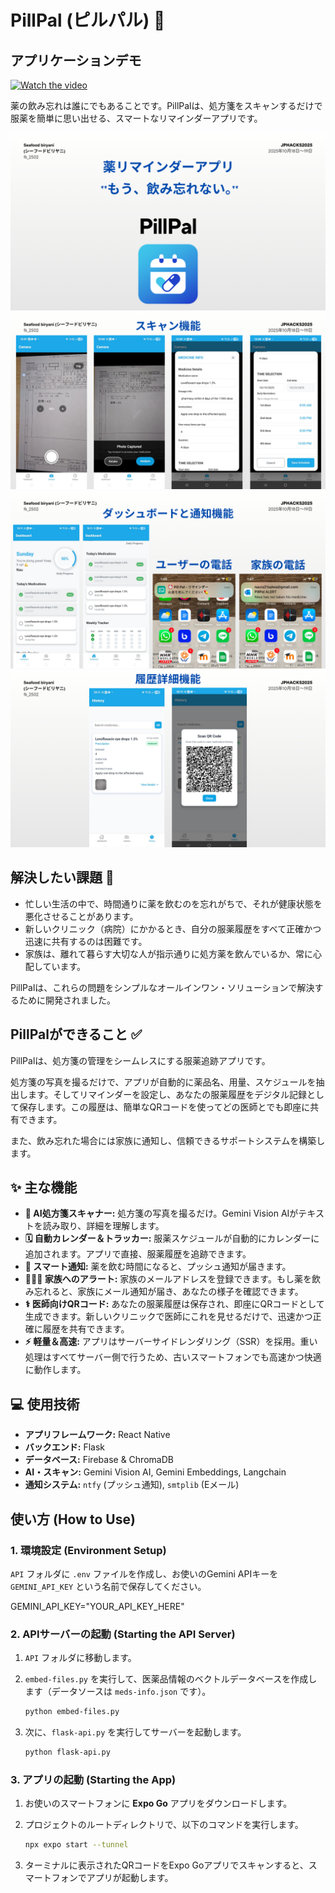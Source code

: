 # PillPal (ピルパル) 💊

## アプリケーションデモ
[![Watch the video](https://img.youtube.com/vi/32WarQNLVqs/maxresdefault.jpg)](https://youtu.be/32WarQNLVqs)

薬の飲み忘れは誰にでもあることです。PillPalは、処方箋をスキャンするだけで服薬を簡単に思い出せる、スマートなリマインダーアプリです。

![pillpal](./readme_pics/1.png)
![pillpal](./readme_pics/2.png)
![pillpal](./readme_pics/3.png)
![pillpal](./readme_pics/4.png)

## 解決したい課題 🤔

* 忙しい生活の中で、時間通りに薬を飲むのを忘れがちで、それが健康状態を悪化させることがあります。
* 新しいクリニック（病院）にかかるとき、自分の服薬履歴をすべて正確かつ迅速に共有するのは困難です。
* 家族は、離れて暮らす大切な人が指示通りに処方薬を飲んでいるか、常に心配しています。

PillPalは、これらの問題をシンプルなオールインワン・ソリューションで解決するために開発されました。

## PillPalができること ✅

PillPalは、処方箋の管理をシームレスにする服薬追跡アプリです。

処方箋の写真を撮るだけで、アプリが自動的に薬品名、用量、スケジュールを抽出します。そしてリマインダーを設定し、あなたの服薬履歴をデジタル記録として保存します。この履歴は、簡単なQRコードを使ってどの医師とでも即座に共有できます。

また、飲み忘れた場合には家族に通知し、信頼できるサポートシステムを構築します。

## ✨ 主な機能

* **📸 AI処方箋スキャナー:** 処方箋の写真を撮るだけ。Gemini Vision AIがテキストを読み取り、詳細を理解します。
* **🗓️ 自動カレンダー＆トラッカー:** 服薬スケジュールが自動的にカレンダーに追加されます。アプリで直接、服薬履歴を追跡できます。
* **🔔 スマート通知:** 薬を飲む時間になると、プッシュ通知が届きます。
* **👨👩👧 家族へのアラート:** 家族のメールアドレスを登録できます。もし薬を飲み忘れると、家族にメール通知が届き、あなたの様子を確認できます。
* **⚕️ 医師向けQRコード:** あなたの服薬履歴は保存され、即座にQRコードとして生成できます。新しいクリニックで医師にこれを見せるだけで、迅速かつ正確に履歴を共有できます。
* **⚡ 軽量＆高速:** アプリはサーバーサイドレンダリング（SSR）を採用。重い処理はすべてサーバー側で行うため、古いスマートフォンでも高速かつ快適に動作します。

## 💻 使用技術

* **アプリフレームワーク:** React Native
* **バックエンド:** Flask
* **データベース:** Firebase & ChromaDB
* **AI・スキャン:** Gemini Vision AI, Gemini Embeddings, Langchain
* **通知システム:** `ntfy` (プッシュ通知), `smtplib` (Eメール)

## 使い方 (How to Use)

### 1. 環境設定 (Environment Setup)

`API` フォルダに `.env` ファイルを作成し、お使いのGemini APIキーを `GEMINI_API_KEY` という名前で保存してください。



GEMINI\_API\_KEY="YOUR\_API\_KEY\_HERE"


### 2. APIサーバーの起動 (Starting the API Server)

1.  `API` フォルダに移動します。
2.  `embed-files.py` を実行して、医薬品情報のベクトルデータベースを作成します（データソースは `meds-info.json` です）。

    ```bash
    python embed-files.py
    ```

3.  次に、`flask-api.py` を実行してサーバーを起動します。

    ```bash
    python flask-api.py
    ```

### 3. アプリの起動 (Starting the App)

1.  お使いのスマートフォンに **Expo Go** アプリをダウンロードします。
2.  プロジェクトのルートディレクトリで、以下のコマンドを実行します。

    ```bash
    npx expo start --tunnel
    ```

3.  ターミナルに表示されたQRコードをExpo Goアプリでスキャンすると、スマートフォンでアプリが起動します。
